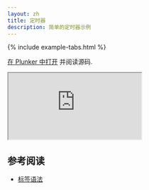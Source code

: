 ```yaml
---
layout: zh
title: 定时器
description: 简单的定时器示例
---
```


{% include example-tabs.html %}

[在 Plunker 中打开](http://riotjs.com/examples/plunker/?app=timer) 并阅读源码.

<iframe src="http://riotjs.com/examples/timer"></iframe>

## 参考阅读

- [标签语法](/zh/guide/#tag-syntax)
